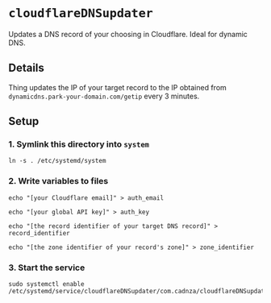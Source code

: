 # `cloudflareDNSupdater`

Updates a DNS record of your choosing in Cloudflare. Ideal for dynamic DNS.

## Details

Thing updates the IP of your target record to the IP obtained from `dynamicdns.park-your-domain.com/getip` every 3 minutes.

## Setup

### 1. Symlink this directory into `system`

```
ln -s . /etc/systemd/system
```

### 2. Write variables to files

```
echo "[your Cloudflare email]" > auth_email
```

```
echo "[your global API key]" > auth_key
```

```
echo "[the record identifier of your target DNS record]" > record_identifier
```

```
echo "[the zone identifier of your record's zone]" > zone_identifier
```

### 3. Start the service

```
sudo systemctl enable /etc/systemd/service/cloudflareDNSupdater/com.cadnza/cloudflareDNSupdater.service
```
